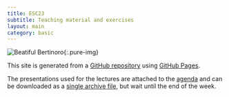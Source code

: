 ```yaml
---
title: ESC23
subtitle: Teaching material and exercises
layout: main
category: basic
---
```


<!-- https://dzone.com/articles/how-to-style-images-with-markdown -->
![Beatiful Bertinoro][bertinoro]{:.pure-img}

This site is generated from a [GitHub
repository](https://github.com/infn-esc/esc23) using [GitHub
Pages](https://pages.github.com/).

The presentations used for the lectures are attached to the
[agenda](https://agenda.infn.it/event/36189/) and can be downloaded as a [single
archive file](https://agenda.infn.it/event/36189/attachments/package), but wait
until the end of the week.

[bertinoro]: {{site.baseurl}}/bertinoro.jpg